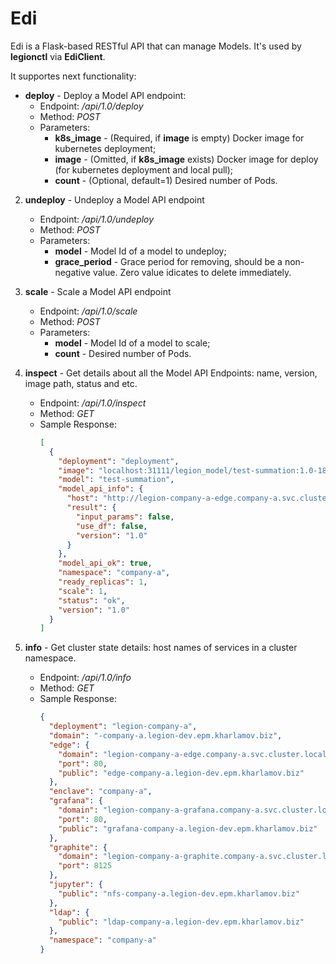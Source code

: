 # Edi

Edi is a Flask-based RESTful API that can manage Models.
It's used by **legionctl** via **EdiClient**.

It supportes next functionality:
* **deploy** - Deploy a Model API endpoint:
    * Endpoint: */api/1.0/deploy*
    * Method: *POST*
    * Parameters:
        * **k8s_image** - (Required, if **image** is empty) Docker image for kubernetes deployment;
        * **image** - (Omitted, if **k8s_image** exists) Docker image for deploy (for kubernetes deployment and local pull);
        * **count** - (Optional, default=1) Desired number of Pods.

2. **undeploy** - Undeploy a Model API endpoint
    * Endpoint: */api/1.0/undeploy*
    * Method: *POST*
    * Parameters:
        * **model** - Model Id of a model to undeploy;
        * **grace_period** - Grace period for removing, should be a non-negative value. Zero value idicates to delete immediately.

3. **scale** - Scale a Model API endpoint
    * Endpoint: */api/1.0/scale*
    * Method: *POST*
    * Parameters:
        * **model** - Model Id of a model to scale;
        * **count** - Desired number of Pods.

4. **inspect** - Get details about all the Model API Endpoints: name, version, image path, status and etc.
    * Endpoint: */api/1.0/inspect*
    * Method: *GET*
    * Sample Response:
        ```json
        [
          {
            "deployment": "deployment",
            "image": "localhost:31111/legion_model/test-summation:1.0-180504190034.2.6463943",
            "model": "test-summation",
            "model_api_info": {
              "host": "http://legion-company-a-edge.company-a.svc.cluster.local:80",
              "result": {
                "input_params": false,
                "use_df": false,
                "version": "1.0"
              }
            },
            "model_api_ok": true,
            "namespace": "company-a",
            "ready_replicas": 1,
            "scale": 1,
            "status": "ok",
            "version": "1.0"
          }
        ]
        ```

5. **info** - Get cluster state details: host names of services in a cluster namespace.
    * Endpoint: */api/1.0/info*
    * Method: *GET*
    * Sample Response:
        ```json
        {
          "deployment": "legion-company-a",
          "domain": "-company-a.legion-dev.epm.kharlamov.biz",
          "edge": {
            "domain": "legion-company-a-edge.company-a.svc.cluster.local",
            "port": 80,
            "public": "edge-company-a.legion-dev.epm.kharlamov.biz"
          },
          "enclave": "company-a",
          "grafana": {
            "domain": "legion-company-a-grafana.company-a.svc.cluster.local",
            "port": 80,
            "public": "grafana-company-a.legion-dev.epm.kharlamov.biz"
          },
          "graphite": {
            "domain": "legion-company-a-graphite.company-a.svc.cluster.local",
            "port": 8125
          },
          "jupyter": {
            "public": "nfs-company-a.legion-dev.epm.kharlamov.biz"
          },
          "ldap": {
            "public": "ldap-company-a.legion-dev.epm.kharlamov.biz"
          },
          "namespace": "company-a"
        }
        ```


